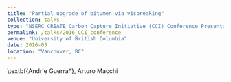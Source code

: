 ```yaml
---
title: "Partial upgrade of bitumen via visbreaking"
collection: talks
type: "NSERC CREATE Carbon Capture Initiative (CCI) Conference Presentation"
permalink: /talks/2016_CCI_conference
venue: "University of British Columbia"
date: 2016-05
location: "Vancouver, BC"
---
```


\textbf{Andr\'e Guerra*}, Arturo Macchi